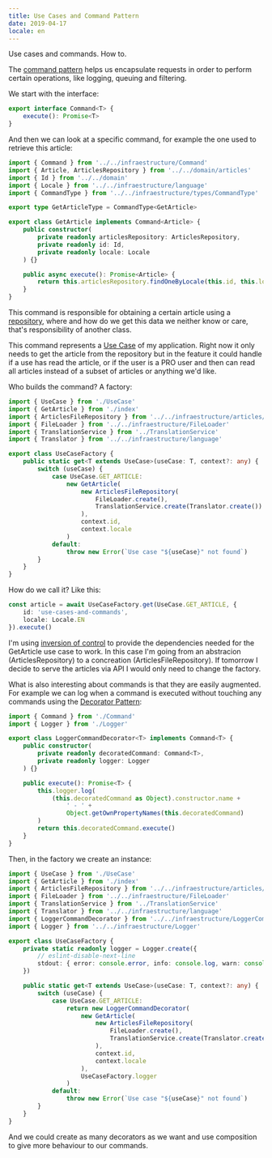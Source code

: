 ```yaml
---
title: Use Cases and Command Pattern
date: 2019-04-17
locale: en
---
```


Use cases and commands. How to.

<!--more-->

The [command pattern](https://sourcemaking.com/design_patterns/command) helps us encapsulate requests in order to perform certain operations, like logging, queuing and filtering.

We start with the interface:

```typescript
export interface Command<T> {
    execute(): Promise<T>
}
```

And then we can look at a specific command, for example the one used to retrieve this article:

```typescript
import { Command } from '../../infraestructure/Command'
import { Article, ArticlesRepository } from '../../domain/articles'
import { Id } from '../../domain'
import { Locale } from '../../infraestructure/language'
import { CommandType } from '../../infraestructure/types/CommandType'

export type GetArticleType = CommandType<GetArticle>

export class GetArticle implements Command<Article> {
    public constructor(
        private readonly articlesRepository: ArticlesRepository,
        private readonly id: Id,
        private readonly locale: Locale
    ) {}

    public async execute(): Promise<Article> {
        return this.articlesRepository.findOneByLocale(this.id, this.locale)
    }
}
```

This command is responsible for obtaining a certain article using a [repository](http://shawnmc.cool/the-repository-pattern), where and how do we get this data we neither know or care, that's responsibility of another class.

This command represents a [Use Case](https://en.wikipedia.org/wiki/Use_case) of my application. Right now it only needs to get the article from the repository but in the feature it could handle if a use has read the article, or if the user is a PRO user and then can read all articles instead of a subset of articles or anything we'd like.

Who builds the command? A factory:

```typescript
import { UseCase } from './UseCase'
import { GetArticle } from './index'
import { ArticlesFileRepository } from '../../infraestructure/articles/ArticlesFileRepository'
import { FileLoader } from '../../infraestructure/FileLoader'
import { TranslationService } from '../TranslationService'
import { Translator } from '../../infraestructure/language'

export class UseCaseFactory {
    public static get<T extends UseCase>(useCase: T, context?: any) {
        switch (useCase) {
            case UseCase.GET_ARTICLE:
                new GetArticle(
                    new ArticlesFileRepository(
                        FileLoader.create(),
                        TranslationService.create(Translator.create())
                    ),
                    context.id,
                    context.locale
                )
            default:
                throw new Error(`Use case "${useCase}" not found`)
        }
    }
}
```

How do we call it? Like this:

```typescript
const article = await UseCaseFactory.get(UseCase.GET_ARTICLE, {
    id: 'use-cases-and-commands',
    locale: Locale.EN
}).execute()
```

I'm using [inversion of control](https://en.wikipedia.org/wiki/Inversion_of_control) to provide the dependencies needed for the GetArticle use case to work. In this case I'm going from an abstracion (ArticlesRepository) to a concreation (ArticlesFileRepository). If tomorrow I decide to serve the articles via API I would only need to change the factory.

What is also interesting about commands is that they are easily augmented. For example we can log when a command is executed without touching any commands using the [Decorator Pattern](https://sourcemaking.com/design_patterns/decorator):

```typescript
import { Command } from './Command'
import { Logger } from './Logger'

export class LoggerCommandDecorator<T> implements Command<T> {
    public constructor(
        private readonly decoratedCommand: Command<T>,
        private readonly logger: Logger
    ) {}

    public execute(): Promise<T> {
        this.logger.log(
            (this.decoratedCommand as Object).constructor.name +
                ' - ' +
                Object.getOwnPropertyNames(this.decoratedCommand)
        )
        return this.decoratedCommand.execute()
    }
}
```

Then, in the factory we create an instance:

```typescript
import { UseCase } from './UseCase'
import { GetArticle } from './index'
import { ArticlesFileRepository } from '../../infraestructure/articles/ArticlesFileRepository'
import { FileLoader } from '../../infraestructure/FileLoader'
import { TranslationService } from '../TranslationService'
import { Translator } from '../../infraestructure/language'
import { LoggerCommandDecorator } from '../../infraestructure/LoggerCommandDecorator'
import { Logger } from '../../infraestructure/Logger'

export class UseCaseFactory {
    private static readonly logger = Logger.create({
        // eslint-disable-next-line
        stdout: { error: console.error, info: console.log, warn: console.warn }
    })

    public static get<T extends UseCase>(useCase: T, context?: any) {
        switch (useCase) {
            case UseCase.GET_ARTICLE:
                return new LoggerCommandDecorator(
                    new GetArticle(
                        new ArticlesFileRepository(
                            FileLoader.create(),
                            TranslationService.create(Translator.create())
                        ),
                        context.id,
                        context.locale
                    ),
                    UseCaseFactory.logger
                )
            default:
                throw new Error(`Use case "${useCase}" not found`)
        }
    }
}
```

And we could create as many decorators as we want and use composition to give more behaviour to our commands.
